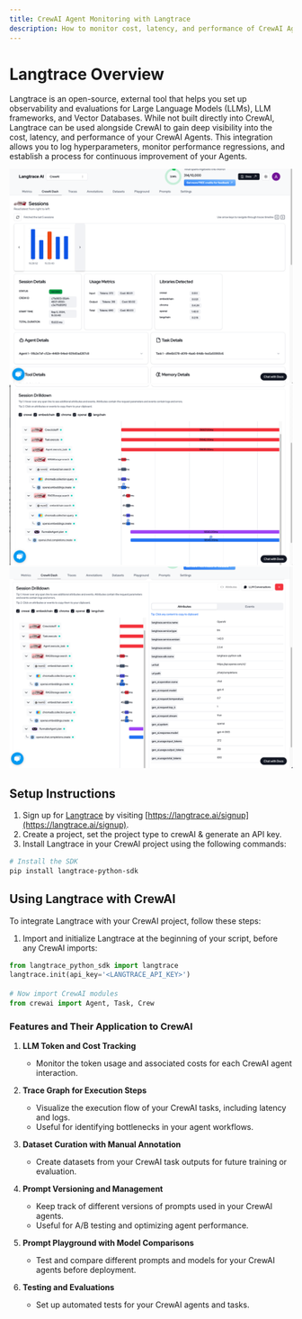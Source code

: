 ```yaml
---
title: CrewAI Agent Monitoring with Langtrace
description: How to monitor cost, latency, and performance of CrewAI Agents using Langtrace, an external observability tool.
---
```


# Langtrace Overview

Langtrace is an open-source, external tool that helps you set up observability and evaluations for Large Language Models (LLMs), LLM frameworks, and Vector Databases. While not built directly into CrewAI, Langtrace can be used alongside CrewAI to gain deep visibility into the cost, latency, and performance of your CrewAI Agents. This integration allows you to log hyperparameters, monitor performance regressions, and establish a process for continuous improvement of your Agents.

![Overview of a select series of agent session runs](..%2Fassets%2Flangtrace1.png)
![Overview of agent traces](..%2Fassets%2Flangtrace2.png)
![Overview of llm traces in details](..%2Fassets%2Flangtrace3.png)

## Setup Instructions

1. Sign up for [Langtrace](https://langtrace.ai/) by visiting [https://langtrace.ai/signup](https://langtrace.ai/signup).
2. Create a project, set the project type to crewAI & generate an API key.
3. Install Langtrace in your CrewAI project using the following commands:

```bash
# Install the SDK
pip install langtrace-python-sdk
```

## Using Langtrace with CrewAI

To integrate Langtrace with your CrewAI project, follow these steps:

1. Import and initialize Langtrace at the beginning of your script, before any CrewAI imports:

```python
from langtrace_python_sdk import langtrace
langtrace.init(api_key='<LANGTRACE_API_KEY>')

# Now import CrewAI modules
from crewai import Agent, Task, Crew
```

### Features and Their Application to CrewAI

1. **LLM Token and Cost Tracking**

   - Monitor the token usage and associated costs for each CrewAI agent interaction.

2. **Trace Graph for Execution Steps**

   - Visualize the execution flow of your CrewAI tasks, including latency and logs.
   - Useful for identifying bottlenecks in your agent workflows.

3. **Dataset Curation with Manual Annotation**

   - Create datasets from your CrewAI task outputs for future training or evaluation.

4. **Prompt Versioning and Management**

   - Keep track of different versions of prompts used in your CrewAI agents.
   - Useful for A/B testing and optimizing agent performance.

5. **Prompt Playground with Model Comparisons**

   - Test and compare different prompts and models for your CrewAI agents before deployment.

6. **Testing and Evaluations**
   - Set up automated tests for your CrewAI agents and tasks.
